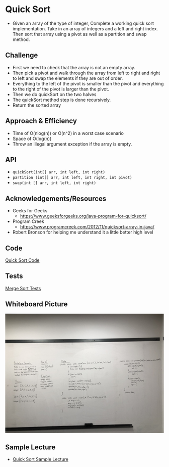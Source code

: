 # Quick Sort
- Given an array of the type of integer, Complete a working quick sort implementation. Take in an
array of integers and a left and right index. Then sort that array using a pivot as well as a partition and swap
method.  

## Challenge
- First we need to check that the array is not an empty array.
- Then pick a pivot and walk through the array from left to right and right to left and swap the elements
if they are out of order. 
- Everything to the left of the pivot is smaller than the pivot and everything to the right of the pivot is
larger than the pivot. 
- Then we do quickSort on the two halves
- The quickSort method step is done recursively.
- Return the sorted array

## Approach & Efficiency
- Time of O(nlog(n)) or O(n^2) in a worst case scenario
- Space of O(log(n))
- Throw an illegal argument exception if the array is empty.

## API
- ```quickSort(int[] arr, int left, int right)```
- ```partition (int[] arr, int left, int right, int pivot)```
- ```swap(int [] arr, int left, int right)```

## Acknowledgements/Resources
- Geeks for Geeks
  - https://www.geeksforgeeks.org/java-program-for-quicksort/
- Program Creek
  - https://www.programcreek.com/2012/11/quicksort-array-in-java/
- Robert Bronson for helping me understand it a little better high level

## Code
[Quick Sort Code](../../src/main/java/Java/QuickSort/QuickSort.java)

## Tests
[Merge Sort Tests](../../src/test/java/Java/QuickSort/QuickSortTest.java)

## Whiteboard Picture
![](../img/QuickSort.jpeg)

## Sample Lecture
- [Quick Sort Sample Lecture](./QuickSortSampleLecture.md)
